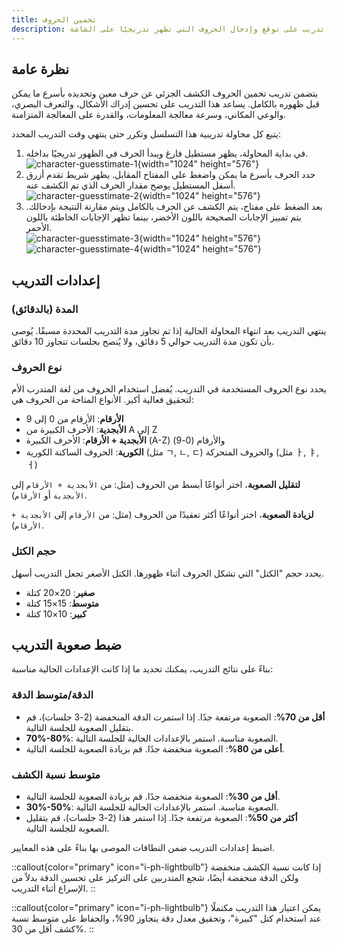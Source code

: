 ```yaml
---
title: تخمين الحروف
description: تدريب على توقع وإدخال الحروف التي تظهر تدريجيًا على الشاشة
---
```


## نظرة عامة

يتضمن تدريب تخمين الحروف الكشف الجزئي عن حرف معين وتحديده بأسرع ما يمكن قبل ظهوره بالكامل. يساعد هذا التدريب على تحسين إدراك الأشكال، والتعرف البصري، والوعي المكاني، وسرعة معالجة المعلومات، والقدرة على المعالجة المتزامنة.

يتبع كل محاولة تدريبية هذا التسلسل وتكرر حتى ينتهي وقت التدريب المحدد:

1. في بداية المحاولة، يظهر مستطيل فارغ ويبدأ الحرف في الظهور تدريجيًا بداخله.  
   ![character-guesstimate-1](/character-guesstimate-1.png){width="1024" height="576"}
2. حدد الحرف بأسرع ما يمكن واضغط على المفتاح المقابل. يظهر شريط تقدم أزرق أسفل المستطيل يوضح مقدار الحرف الذي تم الكشف عنه.  
   ![character-guesstimate-2](/character-guesstimate-2.png){width="1024" height="576"}
3. بعد الضغط على مفتاح، يتم الكشف عن الحرف بالكامل ويتم مقارنة النتيجة بإدخالك. يتم تمييز الإجابات الصحيحة باللون الأخضر، بينما تظهر الإجابات الخاطئة باللون الأحمر.  
   ![character-guesstimate-3](/character-guesstimate-3.png){width="1024" height="576"}  
   ![character-guesstimate-4](/character-guesstimate-4.png){width="1024" height="576"}

## إعدادات التدريب

### المدة (بالدقائق)

ينتهي التدريب بعد انتهاء المحاولة الحالية إذا تم تجاوز مدة التدريب المحددة مسبقًا. يُوصى بأن تكون مدة التدريب حوالي 5 دقائق، ولا يُنصح بجلسات تتجاوز 10 دقائق.

### نوع الحروف

يحدد نوع الحروف المستخدمة في التدريب. يُفضل استخدام الحروف من لغة المتدرب الأم لتحقيق فعالية أكبر. الأنواع المتاحة من الحروف هي:

- **الأرقام**: الأرقام من 0 إلى 9
- **الأبجدية**: الأحرف الكبيرة من A إلى Z
- **الأبجدية + الأرقام**: الأحرف الكبيرة (A-Z) والأرقام (0-9)
- **الكورية**: الحروف الساكنة الكورية (مثل ㄱ, ㄴ, ㄷ) والحروف المتحركة (مثل ㅏ, ㅑ, ㅓ)

**لتقليل الصعوبة**، اختر أنواعًا أبسط من الحروف (مثل: من `الأبجدية + الأرقام` إلى `الأبجدية` أو `الأرقام`).

**لزيادة الصعوبة**، اختر أنواعًا أكثر تعقيدًا من الحروف (مثل: من `الأرقام` إلى `الأبجدية + الأرقام`).

### حجم الكتل

يحدد حجم "الكتل" التي تشكل الحروف أثناء ظهورها. الكتل الأصغر تجعل التدريب أسهل.

- **صغير**: 20×20 كتلة
- **متوسط**: 15×15 كتلة
- **كبير**: 10×10 كتلة

## ضبط صعوبة التدريب

بناءً على نتائج التدريب، يمكنك تحديد ما إذا كانت الإعدادات الحالية مناسبة:

### الدقة/متوسط الدقة

- **أقل من 70%**: الصعوبة مرتفعة جدًا. إذا استمرت الدقة المنخفضة (2-3 جلسات)، قم بتقليل الصعوبة للجلسة التالية.
- **70%-80%**: الصعوبة مناسبة. استمر بالإعدادات الحالية للجلسة التالية.
- **أعلى من 80%**: الصعوبة منخفضة جدًا. قم بزيادة الصعوبة للجلسة التالية.

### متوسط نسبة الكشف

- **أقل من 30%**: الصعوبة منخفضة جدًا. قم بزيادة الصعوبة للجلسة التالية.
- **30%-50%**: الصعوبة مناسبة. استمر بالإعدادات الحالية للجلسة التالية.
- **أكثر من 50%**: الصعوبة مرتفعة جدًا. إذا استمر هذا (2-3 جلسات)، قم بتقليل الصعوبة للجلسة التالية.

اضبط إعدادات التدريب ضمن النطاقات الموصى بها بناءً على هذه المعايير.

::callout{color="primary" icon="i-ph-lightbulb"}
إذا كانت نسبة الكشف منخفضة ولكن الدقة منخفضة أيضًا، شجع المتدربين على التركيز على تحسين الدقة بدلاً من الإسراع أثناء التدريب.
::

::callout{color="primary" icon="i-ph-lightbulb"}
يمكن اعتبار هذا التدريب مكتملًا عند استخدام كتل "كبيرة"، وتحقيق معدل دقة يتجاوز 90%، والحفاظ على متوسط نسبة كشف أقل من 30%.
::
